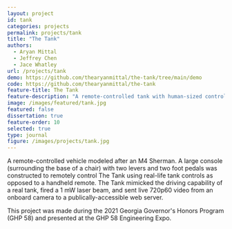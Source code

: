 ```yaml
---
layout: project
id: tank
categories: projects
permalink: projects/tank
title: "The Tank"
authors:
  - Aryan Mittal
  - Jeffrey Chen
  - Jace Whatley
url: /projects/tank
demo: https://github.com/thearyanmittal/the-tank/tree/main/demo
code: https://github.com/thearyanmittal/the-tank
feature-title: The Tank
feature-description: "A remote-controlled tank with human-sized controls."
image: /images/featured/tank.jpg
featured: false
dissertation: true
feature-order: 10
selected: true
type: journal
figure: /images/projects/tank.jpg
---
```


A remote-controlled vehicle modeled after an M4 Sherman. A large console (surrounding the base of a chair) with two levers and two foot pedals was constructed to remotely control The Tank using real-life tank controls as opposed to a handheld remote. The Tank mimicked the driving capability of a real tank, fired a 1 mW laser beam, and sent live 720p60 video from an onboard camera to a publically-accessible web server.

This project was made during the 2021 Georgia Governor's Honors Program (GHP 58) and presented at the GHP 58 Engineering Expo.